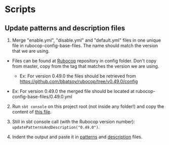 # Scripts


## Update patterns and description files

1. Merge "enable.yml", "disable.yml" and "default.yml" files in one unique file in rubocop-config-base-files. The name should match the version that we are using.
  * Files can be found at [Rubocop](http://batsov.com/rubocop/) repository in config folder.
  Don't copy from master, copy from the tag that matches the version we are using.
    * Ex: For version 0.49.0 the files should be retrieved from https://github.com/bbatsov/rubocop/tree/v0.49.0/config
  
  * Ex: For version 0.49.0 the merged file should be located at rubocop-config-base-files/0.49.0.yml

2. Run ```sbt console``` on this project root (not inside any folder!) and copy the content of [this file](patterns-description-generator.scala).

3. Still in sbt console call (with the Rubocop version number): ```updatePatternsAndDescription("0.49.0")```. 

4. Indent the output and paste it in [patterns](../src/main/resources/docs/patterns.json) and [description](../src/main/resources/docs/description/description.json) files.